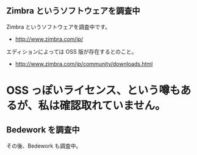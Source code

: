 ## Zimbra というソフトウェアを調査中

Zimbra というソフトウェアを調査中です。


* http://www.zimbra.com/jp/


エディションによっては OSS 版が存在するとのこと。

* http://www.zimbra.com/jp/community/downloads.html

# OSS っぽいライセンス、という噂もあるが、私は確認取れていません。


## Bedework を調査中

 その後、Bedework も調査中。

